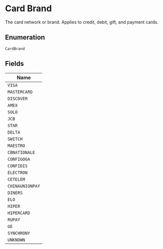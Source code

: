 
# Card Brand

The card network or brand. Applies to credit, debit, gift, and payment cards.

## Enumeration

`CardBrand`

## Fields

| Name |
|  --- |
| `VISA` |
| `MASTERCARD` |
| `DISCOVER` |
| `AMEX` |
| `SOLO` |
| `JCB` |
| `STAR` |
| `DELTA` |
| `SWITCH` |
| `MAESTRO` |
| `CBNATIONALE` |
| `CONFIGOGA` |
| `CONFIDIS` |
| `ELECTRON` |
| `CETELEM` |
| `CHINAUNIONPAY` |
| `DINERS` |
| `ELO` |
| `HIPER` |
| `HIPERCARD` |
| `RUPAY` |
| `GE` |
| `SYNCHRONY` |
| `UNKNOWN` |

